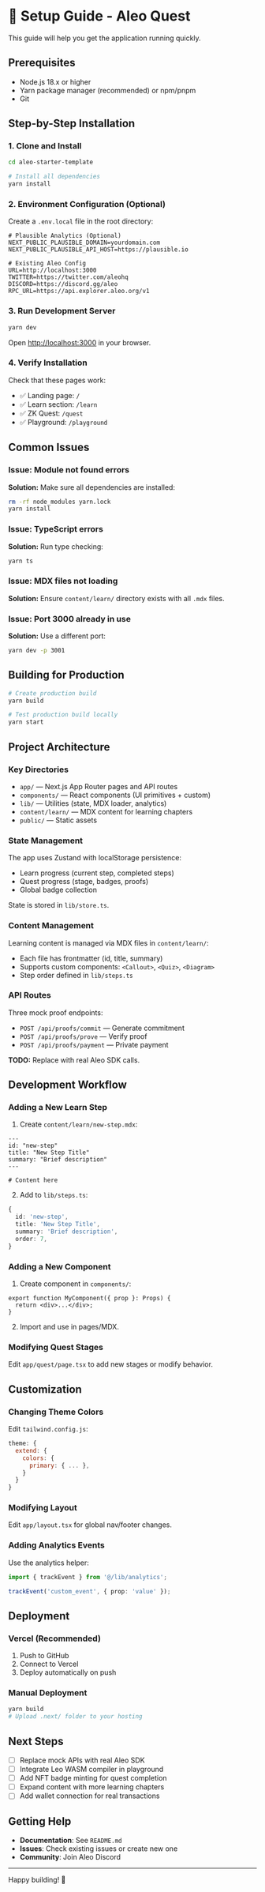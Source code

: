 # 🚀 Setup Guide - Aleo Quest

This guide will help you get the application running quickly.

## Prerequisites

- Node.js 18.x or higher
- Yarn package manager (recommended) or npm/pnpm
- Git

## Step-by-Step Installation

### 1. Clone and Install

```bash
cd aleo-starter-template

# Install all dependencies
yarn install
```

### 2. Environment Configuration (Optional)

Create a `.env.local` file in the root directory:

```env
# Plausible Analytics (Optional)
NEXT_PUBLIC_PLAUSIBLE_DOMAIN=yourdomain.com
NEXT_PUBLIC_PLAUSIBLE_API_HOST=https://plausible.io

# Existing Aleo Config
URL=http://localhost:3000
TWITTER=https://twitter.com/aleohq
DISCORD=https://discord.gg/aleo
RPC_URL=https://api.explorer.aleo.org/v1
```

### 3. Run Development Server

```bash
yarn dev
```

Open [http://localhost:3000](http://localhost:3000) in your browser.

### 4. Verify Installation

Check that these pages work:
- ✅ Landing page: `/`
- ✅ Learn section: `/learn`
- ✅ ZK Quest: `/quest`
- ✅ Playground: `/playground`

## Common Issues

### Issue: Module not found errors

**Solution:** Make sure all dependencies are installed:
```bash
rm -rf node_modules yarn.lock
yarn install
```

### Issue: TypeScript errors

**Solution:** Run type checking:
```bash
yarn ts
```

### Issue: MDX files not loading

**Solution:** Ensure `content/learn/` directory exists with all `.mdx` files.

### Issue: Port 3000 already in use

**Solution:** Use a different port:
```bash
yarn dev -p 3001
```

## Building for Production

```bash
# Create production build
yarn build

# Test production build locally
yarn start
```

## Project Architecture

### Key Directories

- `app/` — Next.js App Router pages and API routes
- `components/` — React components (UI primitives + custom)
- `lib/` — Utilities (state, MDX loader, analytics)
- `content/learn/` — MDX content for learning chapters
- `public/` — Static assets

### State Management

The app uses Zustand with localStorage persistence:
- Learn progress (current step, completed steps)
- Quest progress (stage, badges, proofs)
- Global badge collection

State is stored in `lib/store.ts`.

### Content Management

Learning content is managed via MDX files in `content/learn/`:
- Each file has frontmatter (id, title, summary)
- Supports custom components: `<Callout>`, `<Quiz>`, `<Diagram>`
- Step order defined in `lib/steps.ts`

### API Routes

Three mock proof endpoints:
- `POST /api/proofs/commit` — Generate commitment
- `POST /api/proofs/prove` — Verify proof
- `POST /api/proofs/payment` — Private payment

**TODO:** Replace with real Aleo SDK calls.

## Development Workflow

### Adding a New Learn Step

1. Create `content/learn/new-step.mdx`:
```mdx
---
id: "new-step"
title: "New Step Title"
summary: "Brief description"
---

# Content here
```

2. Add to `lib/steps.ts`:
```typescript
{
  id: 'new-step',
  title: 'New Step Title',
  summary: 'Brief description',
  order: 7,
}
```

### Adding a New Component

1. Create component in `components/`:
```tsx
export function MyComponent({ prop }: Props) {
  return <div>...</div>;
}
```

2. Import and use in pages/MDX.

### Modifying Quest Stages

Edit `app/quest/page.tsx` to add new stages or modify behavior.

## Customization

### Changing Theme Colors

Edit `tailwind.config.js`:
```js
theme: {
  extend: {
    colors: {
      primary: { ... },
    }
  }
}
```

### Modifying Layout

Edit `app/layout.tsx` for global nav/footer changes.

### Adding Analytics Events

Use the analytics helper:
```typescript
import { trackEvent } from '@/lib/analytics';

trackEvent('custom_event', { prop: 'value' });
```

## Deployment

### Vercel (Recommended)

1. Push to GitHub
2. Connect to Vercel
3. Deploy automatically on push

### Manual Deployment

```bash
yarn build
# Upload .next/ folder to your hosting
```

## Next Steps

- [ ] Replace mock APIs with real Aleo SDK
- [ ] Integrate Leo WASM compiler in playground
- [ ] Add NFT badge minting for quest completion
- [ ] Expand content with more learning chapters
- [ ] Add wallet connection for real transactions

## Getting Help

- **Documentation**: See `README.md`
- **Issues**: Check existing issues or create new one
- **Community**: Join Aleo Discord

---

Happy building! 🚀

